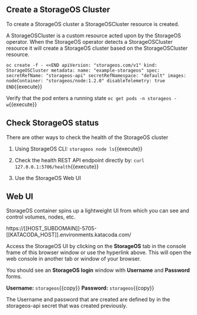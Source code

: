 ## Create a StorageOS Cluster

To create a StorageOS cluster a StorageOSCluster resource is created.

A StorageOSCluster is a custom resource acted upon by the StorageOS operator.
When the StorageOS operator detects a StorageOSCluster resource it will create
a StorageOS cluster based on the StorageOSCluster resource.

``
oc create -f - <<END
apiVersion: "storageos.com/v1"
kind: StorageOSCluster
metadata:
  name: "example-storageos"
spec:
  secretRefName: "storageos-api"
  secretRefNamespace: "default"
  images:
    nodeContainer: "storageos/node:1.2.0"
  disableTelemetry: true
END
``{{execute}}

Verify that the pod enters a running state
`oc get pods -n storageos -w`{{execute}}

## Check StorageOS status

There are other ways to check the health of the StorageOS cluster 

1. Using StorageOS CLI: ``storageos node ls``{{execute}}

2. Check the health REST API endpoint directly by: ``curl 127.0.0.1:5706/health``{{execute}}

3. Use the StorageOS Web UI


## Web UI

StorageOS container spins up a lightweight UI from which you can see and control volumes, nodes, etc.

https://[[HOST_SUBDOMAIN]]-5705-[[KATACODA_HOST]].environments.katacoda.com/

Access the StorageOS UI by clicking on the **StorageOS** tab in the console
frame of this browser window or use the hyperlink above. This will open the web
console in another tab or window of your browser.

You should see an **StorageOS login** window with **Username** and **Password** forms.

**Username:** ``storageos``{{copy}}
**Password:** ``storageos``{{copy}}

The Username and password that are created are defined by in the storageos-api
secret that was created previously.
